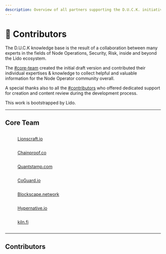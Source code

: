 ```yaml
---
description: Overview of all partners supporting the D.U.C.K. initiative
---
```


# 🤝 Contributors

The D.U.C.K knowledge base is the result of a collaboration between many experts in the fields of Node Operations, Security, Risk, inside and beyond the Lido ecosystem.&#x20;

The [#core-team](contributors.md#core-team "mention") created the initial draft version and contributed their individual expertises & knowledge to collect helpful and valuable information for the Node Operator community overall.

A special thanks also to all the [#contributors](contributors.md#contributors "mention") who offered dedicated support for creation and content review during the development process.&#x20;

This work is bootstrapped by Lido.

***

## Core Team

<div>

<figure><img src="../.gitbook/assets/Lionscraft.png" alt=""><figcaption><p><a href="https://www.lionscraft.io">Lionscraft.io</a></p></figcaption></figure>

 

<figure><img src="../.gitbook/assets/Chainproof.png" alt=""><figcaption><p><a href="https://www.chainproof.co/">Chainproof.co</a></p></figcaption></figure>

</div>

<div>

<figure><img src="../.gitbook/assets/Quantstamp.png" alt=""><figcaption><p><a href="https://quantstamp.com/">Quantstamp.com</a></p></figcaption></figure>

 

<figure><img src="../.gitbook/assets/CoGuard.png" alt=""><figcaption><p><a href="https://www.coguard.io/">CoGuard.io</a></p></figcaption></figure>

</div>

<div>

<figure><img src="../.gitbook/assets/Blockscape.png" alt=""><figcaption><p><a href="https://blockscape.network/">Blockscape.network</a></p></figcaption></figure>

 

<figure><img src="../.gitbook/assets/Hypernative.png" alt=""><figcaption><p><a href="https://www.hypernative.io/">Hypernative.io</a></p></figcaption></figure>

</div>

<div>

<figure><img src="../.gitbook/assets/kiln.png" alt=""><figcaption><p><a href="https://www.kiln.fi/">kiln.fi</a></p></figcaption></figure>

 

<figure><img src="../.gitbook/assets/Empty.png" alt=""><figcaption></figcaption></figure>

</div>

***

## Contributors

<div>

<figure><img src="../.gitbook/assets/Cryptomanufactur.png" alt=""><figcaption></figcaption></figure>

 

<figure><img src="../.gitbook/assets/Gateway.png" alt=""><figcaption></figcaption></figure>

</div>

<div>

<figure><img src="../.gitbook/assets/Launchnodes.png" alt=""><figcaption></figcaption></figure>

 

<figure><img src="../.gitbook/assets/Rocklogic.png" alt=""><figcaption></figcaption></figure>

</div>

<div>

<figure><img src="../.gitbook/assets/BitcoinSuisse.png" alt=""><figcaption></figcaption></figure>

 

<figure><img src="../.gitbook/assets/Blockdaemon.png" alt=""><figcaption></figcaption></figure>

</div>

<div>

<figure><img src="../.gitbook/assets/RockawayX.png" alt=""><figcaption></figcaption></figure>

 

<figure><img src="../.gitbook/assets/SimplyStaking.png" alt=""><figcaption></figcaption></figure>

</div>

<div align="left">

<figure><img src="../.gitbook/assets/Stakely.png" alt=""><figcaption></figcaption></figure>

 

<figure><img src="../.gitbook/assets/Empty.png" alt=""><figcaption></figcaption></figure>

</div>
